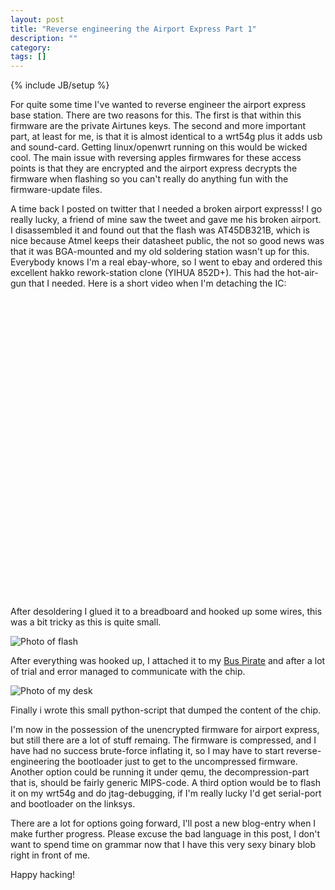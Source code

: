 ```yaml
---
layout: post
title: "Reverse engineering the Airport Express Part 1"
description: ""
category: 
tags: []
---
```

{% include JB/setup %}


For quite some time I've wanted to reverse engineer the airport express base station. There are two reasons for this. The first is that within this firmware are the private Airtunes keys. The second and more important part, at least for me, is that it is almost identical to a wrt54g plus it adds usb and sound-card. Getting linux/openwrt running on this would be wicked cool. The main issue with reversing apples firmwares for these access points is that they are encrypted and the airport express decrypts the firmware when flashing so you can't really do anything fun with the firmware-update files.

A time back I posted on twitter that I needed a broken airport expresss! I go really lucky, a friend of mine saw the tweet and gave me his broken airport. I disassembled it and found out that the flash was AT45DB321B, which is nice because Atmel keeps their datasheet public, the not so good news was that it was BGA-mounted and my old soldering station wasn't up for this. Everybody knows I'm a real ebay-whore, so I went to ebay and ordered this excellent hakko rework-station clone (YIHUA 852D+). This had the hot-air-gun that I needed. Here is a short video when I'm detaching the IC:

<object><param name="movie" value="http://www.youtube.com/v/EB8PNZNsLVk&hl=en_US&fs=1&"></param><param name="allowFullScreen" value="true"></param><param name="allowscriptaccess" value="always"></param><embed src="http://www.youtube.com/v/EB8PNZNsLVk&hl=en_US&fs=1&" type="application/x-shockwave-flash" allowscriptaccess="always" allowfullscreen="true" width="640" height="480"></embed></object>


After desoldering I glued it to a breadboard and hooked up some wires, this was a bit tricky as this is quite small.


![Photo of flash](http://static.hsorbo.no/blog_images/4378757090.jpg)


After everything was hooked up, I attached it to my [Bus Pirate](http://code.google.com/p/the-bus-pirate/)  and after a lot of trial and error managed to communicate with the chip.

![Photo of my desk](http://static.hsorbo.no/blog_images/4378005219.jpg)


Finally i wrote this small python-script that dumped the content of the chip.

I'm now in the possession of the unencrypted firmware for airport express, but still there are a lot of stuff remaing. The firmware is compressed, and I have had no success brute-force inflating it, so I may have to start reverse-engineering the bootloader just to get to the uncompressed firmware. Another option could be running it under qemu, the decompression-part that is, should be fairly generic MIPS-code. A third option would be to flash it on my wrt54g and do jtag-debugging, if I'm really lucky I'd get serial-port and bootloader on the linksys.

There are a lot for options going forward, I'll post a new blog-entry when I make further progress.
Please excuse the bad language in this post, I don't want to spend time on grammar now that I have this very sexy binary blob right in front of me.

Happy hacking!
